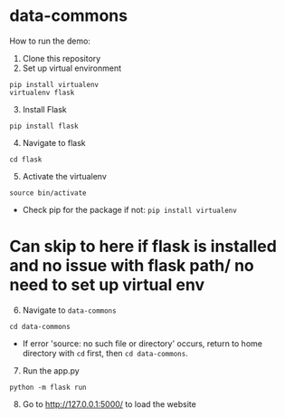 # data-commons

How to run the demo:

1. Clone this repository
2. Set up virtual environment
```
pip install virtualenv
virtualenv flask
```

3. Install Flask
```
pip install flask
```
4. Navigate to flask
```
cd flask
```

5. Activate the virtualenv
``` 
source bin/activate
```

* Check pip for the package if not:
  ``` pip install virtualenv ```


# Can skip to here if flask is installed and no issue with flask path/ no need to set up virtual env

6. Navigate to ``` data-commons ```
```
cd data-commons
```
* If error 'source: no such file or directory' occurs, return to home directory with ``` cd ``` first, then ``` cd data-commons ```.
7. Run the app.py
```
python -m flask run
```
8. Go to http://127.0.0.1:5000/ to load the website
